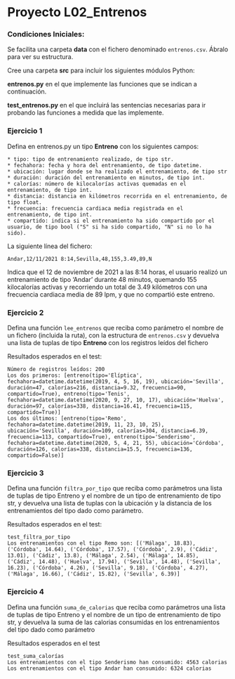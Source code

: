 # Proyecto L02_Entrenos

### Condiciones Iniciales:
Se facilita una carpeta **data** con el fichero denominado ``entrenos.csv``. Ábralo para ver su estructura. 

Cree una carpeta **src** para incluir los siguientes módulos Python:

**entrenos.py** en el que implemente las funciones que se indican a continuación.

**test_entrenos.py** en el que incluirá las sentencias necesarias para ir probando las funciones a medida que las implemente.

### Ejercicio 1
Defina en entrenos.py un tipo **Entreno** con los siguientes campos:
```: 
* tipo: tipo de entrenamiento realizado, de tipo str. 
* fechahora: fecha y hora del entrenamiento, de tipo datetime. 
* ubicación: lugar donde se ha realizado el entrenamiento, de tipo str 
* duración: duración del entrenamiento en minutos, de tipo int. 
* calorías: número de kilocalorías activas quemadas en el entrenamiento, de tipo int. 
* distancia: distancia en kilómetros recorrida en el entrenamiento, de tipo float. 
* frecuencia: frecuencia cardiaca media registrada en el entrenamiento, de tipo int. 
* compartido: indica si el entrenamiento ha sido compartido por el usuario, de tipo bool ("S" si ha sido compartido, "N" si no lo ha sido). 
```

La siguiente línea del fichero: 

```Andar,12/11/2021 8:14,Sevilla,48,155,3.49,89,N```

Indica que el 12 de noviembre de 2021 a las 8:14 horas, el usuario realizó un entrenamiento de tipo ‘Andar’
durante 48 minutos, quemando 155 kilocalorías activas y recorriendo un total de 3.49 kilómetros con una
frecuencia cardiaca media de 89 lpm, y que no compartió este entreno.



### Ejercicio 2
Defina una función ``lee_entrenos`` que reciba como parámetro el nombre de un fichero (incluida la ruta), con la estructura de ``entrenos.csv`` y devuelva una lista de tuplas de tipo **Entreno** con los registros leídos del fichero

Resultados esperados en el test:
```Test_lee_entrenos
Número de registros leídos: 200
Los dos primeros: [entreno(tipo='Elíptica', fechahora=datetime.datetime(2019, 4, 5, 16, 19), ubicación='Sevilla', duración=47, calorías=216, distancia=9.32, frecuencia=90, compartido=True), entreno(tipo='Tenis', fechahora=datetime.datetime(2020, 9, 27, 10, 17), ubicación='Huelva', duración=97, calorías=338, distancia=16.41, frecuencia=115, compartido=True)]
Los dos últimos: [entreno(tipo='Remo', fechahora=datetime.datetime(2019, 11, 23, 10, 25), ubicación='Sevilla', duración=109, calorías=304, distancia=6.39, frecuencia=113, compartido=True), entreno(tipo='Senderismo', fechahora=datetime.datetime(2020, 5, 4, 21, 55), ubicación='Córdoba', duración=126, calorías=338, distancia=15.5, frecuencia=136, compartido=False)]
```
### Ejercicio 3
Defina una función ``filtra_por_tipo`` que reciba como parámetros una lista de tuplas de tipo Entreno y el nombre de un tipo de entrenamiento de tipo str, y devuelva una lista de tuplas con la ubicación y la distancia de los entrenamientos del tipo dado como parámetro.

Resultados esperados en el test:
```
test_filtra_por_tipo
Los entrenamientos con el tipo Remo son: [('Málaga', 18.83), ('Córdoba', 14.64), ('Córdoba', 17.57), ('Córdoba', 2.9), ('Cádiz', 13.01), ('Cádiz', 13.8), ('Málaga', 2.54), ('Málaga', 14.85), ('Cádiz', 14.48), ('Huelva', 17.94), ('Sevilla', 14.48), ('Sevilla', 16.23), ('Córdoba', 4.26), ('Sevilla', 9.18), ('Córdoba', 4.27), ('Málaga', 16.66), ('Cádiz', 15.82), ('Sevilla', 6.39)]
```
### Ejercicio 4
Defina una función ``suma_de_calorias`` que reciba como parámetros una lista de tuplas de tipo Entreno y el nombre de un tipo de entrenamiento de tipo str, y devuelva la suma de las calorias consumidas en los entrenamientos del tipo dado como parámetro

Resultados esperados en el test
```
test_suma_calorías
Los entrenamientos con el tipo Senderismo han consumido: 4563 calorias
Los entrenamientos con el tipo Andar han consumido: 6324 calorias
```